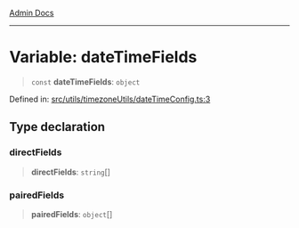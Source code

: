 [Admin Docs](/)

***

# Variable: dateTimeFields

> `const` **dateTimeFields**: `object`

Defined in: [src/utils/timezoneUtils/dateTimeConfig.ts:3](https://github.com/gautam-divyanshu/talawa-admin/blob/10f2081e01fc4f6c0767e35f8c4ed3f09fb1baac/src/utils/timezoneUtils/dateTimeConfig.ts#L3)

## Type declaration

### directFields

> **directFields**: `string`[]

### pairedFields

> **pairedFields**: `object`[]
